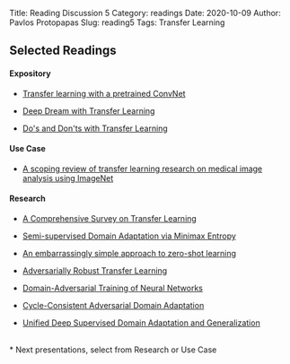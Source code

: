 Title: Reading Discussion 5
Category: readings
Date: 2020-10-09
Author: Pavlos Protopapas
Slug: reading5
Tags: Transfer Learning


## Selected Readings
#### Expository	

 
- [Transfer learning with a pretrained ConvNet](https://www.tensorflow.org/tutorials/images/transfer_learning)
- [Deep Dream with Transfer Learning](https://www.tensorflow.org/tutorials/generative/deepdream)

- [Do's and Don'ts with Transfer Learning](https://medium.com/starschema-blog/transfer-learning-the-dos-and-donts-165729d66625)



#### Use Case  


- [A scoping review of transfer learning research on medical image analysis using ImageNet](https://arxiv.org/pdf/2004.13175.pdf)

#### Research  
- [A Comprehensive Survey on Transfer Learning](https://arxiv.org/pdf/1911.02685.pdf)


- [Semi-supervised Domain Adaptation via Minimax Entropy](https://arxiv.org/abs/1904.06487)

- [An embarrassingly simple approach to zero-shot learning](http://proceedings.mlr.press/v37/romera-paredes15.pdf)

- [Adversarially Robust Transfer Learning](https://openreview.net/pdf?id=ryebG04YvB)

- [Domain-Adversarial Training of Neural Networks](.1792.pdf)

- [Cycle-Consistent Adversarial Domain Adaptation](http://proceedings.mlr.press/v80/hoffman18a.html)

- [Unified Deep Supervised Domain Adaptation and Generalization](http://vision.csee.wvu.edu/~motiian/papers/CCSA.pdf)


<br>
* Next presentations, select from Research or Use Case